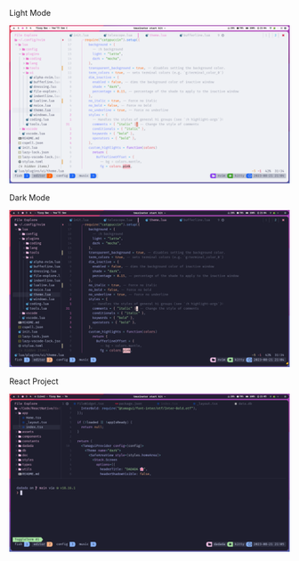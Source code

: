 Light Mode

![Light](.github/screenshots/swappy-20230821-210434.png)

Dark Mode

![Dark](.github/screenshots/swappy-20230821-210459.png)

React Project

![React](.github/screenshots/swappy-20230821-210554.png)
